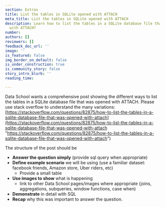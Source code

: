 ```yaml
---
section: Extras
title: List the tables in SQLite opened with ATTACH
meta_title: List the tables in SQLite opened with ATTACH
description: Learn how to list the tables in a SQLite database file that was opened
  with ATTACH?
number: 
authors: []
reviewers: []
feedback_doc_url: ''
image: ''
is_featured: false
img_border_on_default: false
is_under_construction: true
is_community_story: false
story_intro_blurb: ''
reading_time: 

---
```

Data School wants a comprehensive post showing the different ways to list the tables in a SQLite database file that was opened with ATTACH. Please use stack overflow to understand the many variations: [https://stackoverflow.com/questions/82875/how-to-list-the-tables-in-a-sqlite-database-file-that-was-opened-with-attach](https://stackoverflow.com/questions/82875/how-to-list-the-tables-in-a-sqlite-database-file-that-was-opened-with-attach "https://stackoverflow.com/questions/82875/how-to-list-the-tables-in-a-sqlite-database-file-that-was-opened-with-attach")

The structure of the post should be

* **Answer the question simply** (provide sql query when appropriate)
* **Define example scenario** we will be using (use a familiar dataset: facebook friends, Amazon store, Uber riders, etc)
  * Provide a small table
* **Use images to show** what is happening
  * link to other Data School pages/images where appropriate (joins, aggregations, subqueries, window functions, case when)
* **Demonstrate** in detail with SQL
* **Recap** why this was important to answer the question.